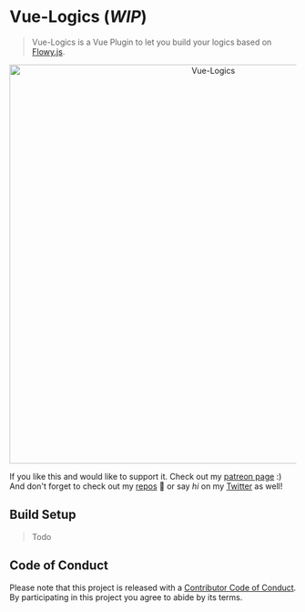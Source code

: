 # Vue-Logics (*WIP*)

> Vue-Logics is a Vue Plugin to let you build your logics based on [Flowy.js](https://github.com/alyssaxuu/flowy).

<p align="center">
  <img alt="Vue-Logics" src="https://i.imgur.com/QraxynT.png" width="700px">
</p>

If you like this and would like to support it. Check out my [patreon page](https://www.patreon.com/boik) :)<br>And don't forget to check out my [repos](https://github.com/qazbnm456) 🐾 or say *hi* on my [Twitter](https://twitter.com/qazbnm456) as well!

## Build Setup

> Todo

## Code of Conduct

Please note that this project is released with a [Contributor Code of Conduct](code-of-conduct.md). By participating in this project you agree to abide by its terms.
